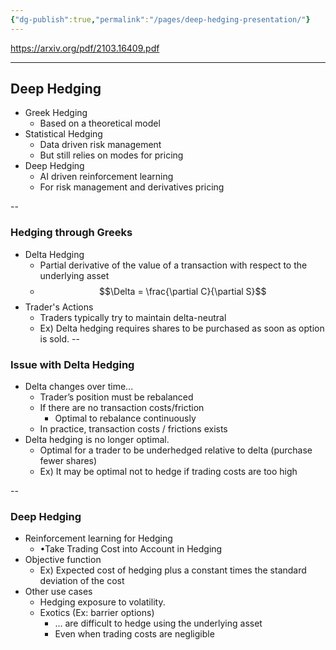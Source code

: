 ```yaml
---
{"dg-publish":true,"permalink":"/pages/deep-hedging-presentation/"}
---
```




https://arxiv.org/pdf/2103.16409.pdf


---
 
 

 


## Deep Hedging
- Greek Hedging 
	- Based on a theoretical model
- Statistical Hedging
	- Data driven risk management
	- But still relies on modes for pricing
- Deep Hedging
	- AI driven reinforcement learning 
	- For risk management and derivatives pricing

--
### Hedging through Greeks
- Delta Hedging 
	- Partial derivative of the value of a transaction with respect to the underlying asset 
	- $$\Delta = \frac{\partial C}{\partial S}$$
- Trader's Actions
	- Traders typically try to maintain delta-neutral
	- Ex) Delta hedging requires shares to be purchased as soon as  option is sold.
--
### Issue with Delta Hedging
- Delta changes over time...
	- Trader’s position must be rebalanced 
	- If there are no transaction costs/friction
		- Optimal to rebalance continuously 
	- In practice, transaction costs / frictions exists
- Delta hedging is no longer optimal. 
	- Optimal for a trader to be underhedged relative to delta (purchase fewer shares)
	- Ex) It may be optimal not to hedge if trading costs are too high


--

### Deep Hedging
- Reinforcement learning for Hedging
	- •Take Trading Cost into Account in Hedging
- Objective function
	- Ex) Expected cost of hedging plus a constant times the standard deviation of the cost
- Other use cases
	- Hedging exposure to volatility.
	- Exotics (Ex: barrier options) 
		- ... are difficult to hedge using the underlying asset 
		- Even when trading costs are negligible